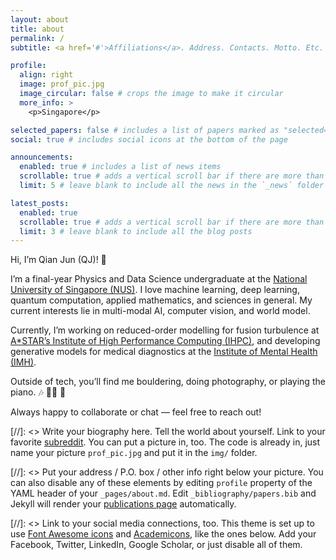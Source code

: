 ```yaml
---
layout: about
title: about
permalink: /
subtitle: <a href='#'>Affiliations</a>. Address. Contacts. Motto. Etc.

profile:
  align: right
  image: prof_pic.jpg
  image_circular: false # crops the image to make it circular
  more_info: >
    <p>Singapore</p>

selected_papers: false # includes a list of papers marked as "selected={true}"
social: true # includes social icons at the bottom of the page

announcements:
  enabled: true # includes a list of news items
  scrollable: true # adds a vertical scroll bar if there are more than 3 news items
  limit: 5 # leave blank to include all the news in the `_news` folder

latest_posts:
  enabled: true
  scrollable: true # adds a vertical scroll bar if there are more than 3 new posts items
  limit: 3 # leave blank to include all the blog posts
---
```


Hi, I’m Qian Jun (QJ)! 👋

I’m a final-year Physics and Data Science undergraduate at the [National University of Singapore (NUS)](https://www.nus.edu.sg/). I love machine learning, deep learning, quantum computation, applied mathematics, and sciences in general. My current interests lie in multi-modal AI, computer vision, and world model.

Currently, I’m working on reduced-order modelling for fusion turbulence at [A*STAR’s Institute of High Performance Computing (IHPC)](https://www.a-star.edu.sg/ihpc), and developing generative models for medical diagnostics at the [Institute of Mental Health (IMH)](https://www.imh.com.sg/Pages/default.aspx).

Outside of tech, you’ll find me bouldering, doing photography, or playing the piano. 🎶 🧗‍♂️ 📸

Always happy to collaborate or chat — feel free to reach out!

[//]: <> Write your biography here. Tell the world about yourself. Link to your favorite [subreddit](http://reddit.com). You can put a picture in, too. The code is already in, just name your picture `prof_pic.jpg` and put it in the `img/` folder.

[//]: <> Put your address / P.O. box / other info right below your picture. You can also disable any of these elements by editing `profile` property of the YAML header of your `_pages/about.md`. Edit `_bibliography/papers.bib` and Jekyll will render your [publications page](/al-folio/publications/) automatically.

[//]: <> Link to your social media connections, too. This theme is set up to use [Font Awesome icons](https://fontawesome.com/) and [Academicons](https://jpswalsh.github.io/academicons/), like the ones below. Add your Facebook, Twitter, LinkedIn, Google Scholar, or just disable all of them.
